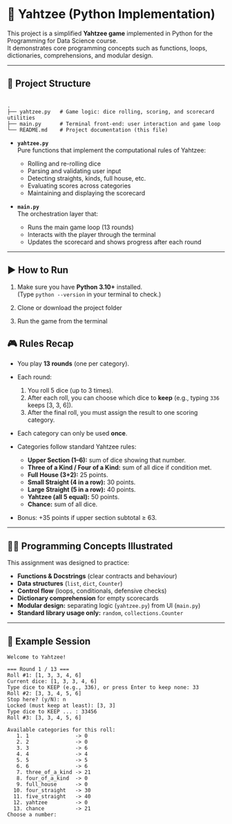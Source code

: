 
# 🎲 Yahtzee (Python Implementation)

This project is a simplified **Yahtzee game** implemented in Python for the Programming for Data Science course.  
It demonstrates core programming concepts such as functions, loops, dictionaries, comprehensions, and modular design.

---

## 📂 Project Structure

```

.
├── yahtzee.py   # Game logic: dice rolling, scoring, and scorecard utilities
├── main.py      # Terminal front-end: user interaction and game loop
└── README.md    # Project documentation (this file)

````

- **`yahtzee.py`**  
  Pure functions that implement the computational rules of Yahtzee:
  - Rolling and re-rolling dice  
  - Parsing and validating user input  
  - Detecting straights, kinds, full house, etc.  
  - Evaluating scores across categories  
  - Maintaining and displaying the scorecard  

- **`main.py`**  
  The orchestration layer that:
  - Runs the main game loop (13 rounds)  
  - Interacts with the player through the terminal  
  - Updates the scorecard and shows progress after each round  

---

## ▶️ How to Run

1. Make sure you have **Python 3.10+** installed.  
   (Type `python --version` in your terminal to check.)

2. Clone or download the project folder

3. Run the game from the terminal


## 🎮 Rules Recap

* You play **13 rounds** (one per category).
* Each round:

  1. You roll 5 dice (up to 3 times).
  2. After each roll, you can choose which dice to **keep** (e.g., typing `336` keeps [3, 3, 6]).
  3. After the final roll, you must assign the result to one scoring category.
* Each category can only be used **once**.
* Categories follow standard Yahtzee rules:

  * **Upper Section (1–6):** sum of dice showing that number.
  * **Three of a Kind / Four of a Kind:** sum of all dice if condition met.
  * **Full House (3+2):** 25 points.
  * **Small Straight (4 in a row):** 30 points.
  * **Large Straight (5 in a row):** 40 points.
  * **Yahtzee (all 5 equal):** 50 points.
  * **Chance:** sum of all dice.
* Bonus: +35 points if upper section subtotal ≥ 63.

---

## 🧑‍💻 Programming Concepts Illustrated

This assignment was designed to practice:

* **Functions & Docstrings** (clear contracts and behaviour)
* **Data structures** (`list`, `dict`, `Counter`)
* **Control flow** (loops, conditionals, defensive checks)
* **Dictionary comprehension** for empty scorecards
* **Modular design:** separating logic (`yahtzee.py`) from UI (`main.py`)
* **Standard library usage only:** `random`, `collections.Counter`

---

## 📸 Example Session

```
Welcome to Yahtzee!

=== Round 1 / 13 ===
Roll #1: [1, 3, 3, 4, 6]
Current dice: [1, 3, 3, 4, 6]
Type dice to KEEP (e.g., 336), or press Enter to keep none: 33
Roll #2: [3, 3, 4, 5, 6]
Stop here? (y/N): n
Locked (must keep at least): [3, 3]
Type dice to KEEP ... : 33456
Roll #3: [3, 3, 4, 5, 6]

Available categories for this roll:
   1. 1               -> 0
   2. 2               -> 0
   3. 3               -> 6
   4. 4               -> 4
   5. 5               -> 5
   6. 6               -> 6
   7. three_of_a_kind -> 21
   8. four_of_a_kind  -> 0
   9. full_house      -> 0
  10. four_straight   -> 30
  11. five_straight   -> 40
  12. yahtzee         -> 0
  13. chance          -> 21
Choose a number: 
```
